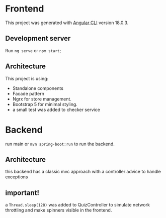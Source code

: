 # Frontend

This project was generated with [Angular CLI](https://github.com/angular/angular-cli) version 18.0.3.

## Development server

Run `ng serve` or `npm start`;

## Architecture

This project is using:
- Standalone components
- Facade pattern
- Ngrx for store management.
- Bootstrap 5 for minimal styling.
- a small test was added to checker service

# Backend

run main or `mvn spring-boot:run` to run the backend.

## Architecture
this backend has a classic mvc approach with a controller advice to handle exceptions

## important!

a `Thread.sleep(128)` was added to QuizController to simulate network throttling and make spinners visible in the frontend.
